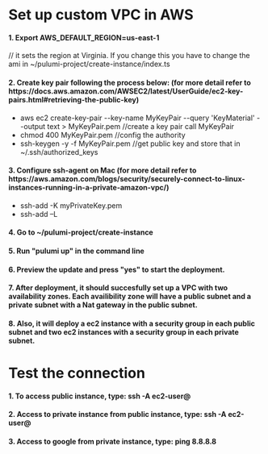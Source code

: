 <h1> Set up custom VPC in AWS </h1>
<h4> 1. Export AWS_DEFAULT_REGION=us-east-1 </h4>   // it sets the region at Virginia. If you change this you have to change the ami in ~/pulumi-project/create-instance/index.ts

<h4> 
   2. Create key pair following the process below: (for more detail refer to https://docs.aws.amazon.com/AWSEC2/latest/UserGuide/ec2-key-pairs.html#retrieving-the-public-key)
</h4>
<ul> 
     <li>  aws ec2 create-key-pair --key-name MyKeyPair --query 'KeyMaterial' --output text > MyKeyPair.pem  //create a key pair call MyKeyPair </li>
     <li>  chmod 400 MyKeyPair.pem    //config the authority </li>
     <li>  ssh-keygen -y -f MyKeyPair.pem  //get public key and store that in ~/.ssh/authorized_keys </li>
</ul>

<h4> 3. Configure ssh-agent on Mac (for more detail refer to https://aws.amazon.com/blogs/security/securely-connect-to-linux-instances-running-in-a-private-amazon-vpc/) 
</h4>
<ul>
    <li>  ssh-add -K myPrivateKey.pem </li>
    <li>  ssh-add –L </li>
</ul>
<h4> 4. Go to ~/pulumi-project/create-instance </h4>

<h4> 5. Run "pulumi up" in the command line </h4>

<h4> 6. Preview the update and press "yes" to start the deployment. </h4>

<h4> 7. After deployment, it should succesfully set up a VPC with two availability zones. Each availibility zone will have a public subnet and a private subnet with a Nat gateway in the public subnet. </h4>

<h4> 8. Also, it will deploy a ec2 instance with a security group in each public subnet and two ec2 instances with a security group in each private subnet. </h4>



<h1> Test the connection </h1>

<h4> 1. To access public instance, type: ssh -A ec2-user@<public instance’s DNS> </h4>

<h4> 2. Access to private instance from public instance, type: ssh -A ec2-user@<private instance’s private Ip> </h4>

<h4> 3. Access to google from private instance, type: ping 8.8.8.8 </h4>





